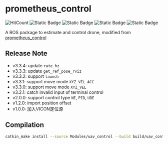 # prometheus_control

![HitCount](https://img.shields.io/endpoint?url=https%3A%2F%2Fhits.dwyl.com%2FHuaYuXiao%2Fuav_control.json%3Fcolor%3Dpink)
![Static Badge](https://img.shields.io/badge/ROS-melodic-22314E?logo=ros)
![Static Badge](https://img.shields.io/badge/C%2B%2B-14-00599C?logo=cplusplus)
![Static Badge](https://img.shields.io/badge/Ubuntu-18.04.6-E95420?logo=ubuntu)
![Static Badge](https://img.shields.io/badge/NVIDIA-Jetson_Nano-76B900?LOGO=nvidia)

A ROS package to estimate and control drone, modified from [prometheus_control](https://github.com/amov-lab/Prometheus/tree/v1.1/Modules/control)


## Release Note

- v3.3.4: update `rate_hz_`
- v3.3.3: update `get_ref_pose_rviz`
- v3.3.2: support `launch`
- v3.3.1: support move mode `XYZ_VEL_ACC`
- v3.3.0: support move mode `XYZ_VEL` 
- v3.2.1: catch invalid input of terminal control
- v2.0.0: support control type `NE`, `PID`, `UDE`
- v1.2.0: import position offset
- v1.0.0: 加入VICON定位源


## Compilation

```bash
catkin_make install --source Modules/uav_control --build build/uav_control
```
